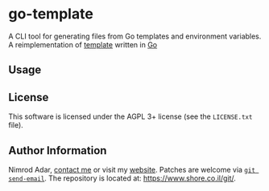 # go-template

A CLI tool for generating files from Go templates and environment variables.
A reimplementation of [template](https://www.shore.co.il/git/template) written
in [Go](http://golang.org/)

## Usage

## License

This software is licensed under the AGPL 3+ license (see the `LICENSE.txt`
file).

## Author Information

Nimrod Adar, [contact me](mailto:nimrod@shore.co.il) or visit my [website](
https://www.shore.co.il/). Patches are welcome via [`git send-email`](
http://git-scm.com/book/en/v2/Git-Commands-Email). The repository is located
at: <https://www.shore.co.il/git/>.
